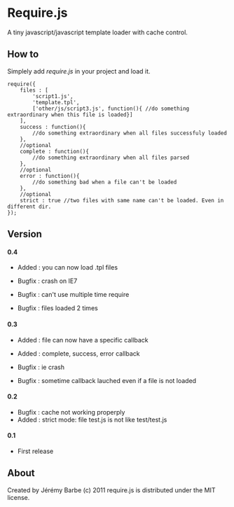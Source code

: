 Require.js
==========
A tiny javascript/javascript template loader with cache control.

How to
------
Simplely add *require.js* in your project and load it.

    require({
        files : [
            'script1.js',
            'template.tpl',
            ['other/js/script3.js', function(){ //do something extraordinary when this file is loaded}]
        ],
        success : function(){
            //do something extraordinary when all files successfuly loaded
        },
        //optional
        complete : function(){
            //do something extraordinary when all files parsed
        },
        //optional
        error : function(){
            //do something bad when a file can't be loaded
        },
        //optional
        strict : true //two files with same name can't be loaded. Even in different dir.
    });

Version
-------
#### 0.4
* Added : you can now load .tpl files

* Bugfix : crash on IE7
* Bugfix : can't use multiple time require
* Bugfix : files loaded 2 times

#### 0.3
* Added : file can now have a specific callback
* Added : complete, success, error callback

* Bugfix : ie crash
* Bugfix : sometime callback lauched even if a file is not loaded

#### 0.2
* Bugfix : cache not working properply
* Added : strict mode: file test.js is not like test/test.js

#### 0.1
* First release

About
-----
Created by Jérémy Barbe (c) 2011
require.js is distributed under the MIT license.